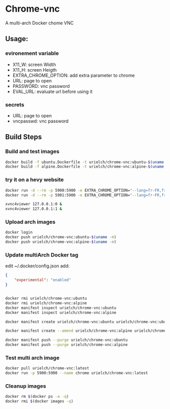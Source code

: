 # Chrome-vnc

A multi-arch Docker chome VNC

## Usage:

### evironement variable
* X11_W: screen Width
* X11_H: screen Heigth
* EXTRA_CHROME_OPTION: add extra parameter to chrome
* URL: page to open
* PASSWORD: vnc password
* EVAL_URL: evaluate url before using it

### secrets
* URL: page to open
* vncpasswd: vnc password

## Build Steps

### Build and test images

```sh
docker build -f ubuntu.Dockerfile -t urielch/chrome-vnc:ubuntu-$(uname -m) .
docker build -f alpine.Dockerfile -t urielch/chrome-vnc:alpine-$(uname -m) .
```

### try it on a hevy website

```sh
docker run -d --rm -p 5900:5900 -e EXTRA_CHROME_OPTION="--lang=fr-FR,fr" -e X11_W=1024 -e X11_H=768 -e LANG="fr_FR.UTF-8" -e LC_ALL="fr_FR.UTF-8" -e URL=https://maps.google.fr --name chrome-ubu urielch/chrome-vnc:ubuntu
docker run -d --rm -p 5901:5900 -e EXTRA_CHROME_OPTION="--lang=fr-FR,fr" -e X11_W=1024 -e X11_H=768 -e LANG="fr_FR.UTF-8" -e LC_ALL="fr_FR.UTF-8" -e URL=https://maps.google.fr --name chrome-alp urielch/chrome-vnc:alpine-$(uname -m)
```

```sh
xvnc4viewer 127.0.0.1:0 &
xvnc4viewer 127.0.0.1:1 &
```

### Upload arch images

```sh
docker login
docker push urielch/chrome-vnc:ubuntu-$(uname -m)
docker push urielch/chrome-vnc:alpine-$(uname -m)
```

### Update multiArch Docker tag

edit ~/.docker/config.json add:
```json
{
    "experimental": "enabled"
}
```

```sh

docker rmi urielch/chrome-vnc:ubuntu
docker rmi urielch/chrome-vnc:alpine
docker manifest inspect urielch/chrome-vnc:ubuntu
docker manifest inspect urielch/chrome-vnc:alpine

docker manifest create urielch/chrome-vnc:ubuntu urielch/chrome-vnc:ubuntu-amd64 urielch/chrome-vnc:ubuntu-armhf urielch/chrome-vnc:ubuntu-aarch64

docker manifest create --amend urielch/chrome-vnc:alpine urielch/chrome-vnc:alpine-amd64 urielch/chrome-vnc:alpine-armhf

docker manifest push --purge urielch/chrome-vnc:ubuntu
docker manifest push --purge urielch/chrome-vnc:alpine
```

### Test multi arch image

```sh
docker pull urielch/chrome-vnc:latest
docker run -p 5900:5900 --name chrome urielch/chrome-vnc:latest
```

### Cleanup images

```sh
docker rm $(docker ps -a -q)
docker rmi $(docker images -q)
```

